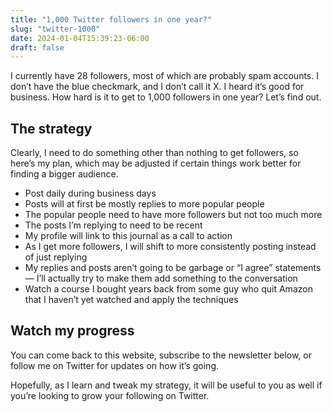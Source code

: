 ```yaml
---
title: "1,000 Twitter followers in one year?"
slug: "twitter-1000"
date: 2024-01-04T15:39:23-06:00
draft: false
---
```


I currently have 28 followers, most of which are probably spam accounts. I don’t have the blue checkmark, and I don’t call it X. I heard it’s good for business. How hard is it to get to 1,000 followers in one year? Let’s find out.

## The strategy

Clearly, I need to do something other than nothing to get followers, so here’s my plan, which may be adjusted if certain things work better for finding a bigger audience.

- Post daily during business days
- Posts will at first be mostly replies to more popular people
- The popular people need to have more followers but not too much more
- The posts I’m replying to need to be recent
- My profile will link to this journal as a call to action
- As I get more followers, I will shift to more consistently posting instead of just replying
- My replies and posts aren’t going to be garbage or “I agree” statements — I’ll actually try to make them add something to the conversation
- Watch a course I bought years back from some guy who quit Amazon that I haven’t yet watched and apply the techniques

## Watch my progress

You can come back to this website, subscribe to the newsletter below, or follow me on Twitter for updates on how it’s going.

Hopefully, as I learn and tweak my strategy, it will be useful to you as well if you’re looking to grow your following on Twitter.
